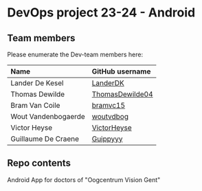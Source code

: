 # DevOps project 23-24 - Android

## Team members

Please enumerate the Dev-team members here:

| Name     | GitHub username                             |
| :------- | :------------------------------------------ |
| Lander De Kesel | [LanderDK](https://github.com/LanderDK) |
| Thomas Dewilde | [ThomasDewilde04](https://github.com/ThomasDewilde04) |
| Bram Van Coile | [bramvc15](https://github.com/bramvc15) |
| Wout Vandenbogaerde | [woutvdbog](https://github.com/woutvdbog) |
| Victor Heyse | [VictorHeyse](https://github.com/VictorHeyse) |
| Guillaume De Craene | [Guippyyy](https://github.com/Guippyyy) |

## Repo contents
Android App for doctors of "Oogcentrum Vision Gent"

